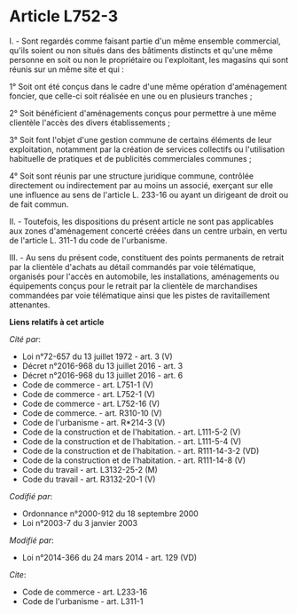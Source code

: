 # Article L752-3

I. - Sont regardés comme faisant partie d'un même ensemble commercial, qu'ils soient ou non situés dans des bâtiments
distincts et qu'une même personne en soit ou non le propriétaire ou l'exploitant, les magasins qui sont réunis sur un même
site et qui : 

1° Soit ont été conçus dans le cadre d'une même opération d'aménagement foncier, que celle-ci soit réalisée en une ou en
plusieurs tranches ; 

2° Soit bénéficient d'aménagements conçus pour permettre à une même clientèle l'accès des divers établissements ; 

3° Soit font l'objet d'une gestion commune de certains éléments de leur exploitation, notamment par la création de services
collectifs ou l'utilisation habituelle de pratiques et de publicités commerciales communes ; 

4° Soit sont réunis par une structure juridique commune, contrôlée directement ou indirectement par au moins un associé,
exerçant sur elle une influence au sens de l'article L. 233-16 ou ayant un dirigeant de droit ou de fait commun. 

II. - Toutefois, les dispositions du présent article ne sont pas applicables aux zones d'aménagement concerté créées dans un
centre urbain, en vertu de l'article L. 311-1 du code de l'urbanisme.

III. - Au sens du présent code, constituent des points permanents de retrait par la clientèle d'achats au détail commandés
par voie télématique, organisés pour l'accès en automobile, les installations, aménagements ou équipements conçus pour le
retrait par la clientèle de marchandises commandées par voie télématique ainsi que les pistes de ravitaillement attenantes.

**Liens relatifs à cet article**

_Cité par_:

  - Loi n°72-657 du 13 juillet 1972 - art. 3 (V)
  - Décret n°2016-968 du 13 juillet 2016 - art. 3
  - Décret n°2016-968 du 13 juillet 2016 - art. 6
  - Code de commerce - art. L751-1 (V)
  - Code de commerce - art. L752-1 (V)
  - Code de commerce - art. L752-16 (V)
  - Code de commerce. - art. R310-10 (V)
  - Code de l'urbanisme - art. R*214-3 (V)
  - Code de la construction et de l'habitation. - art. L111-5-2 (V)
  - Code de la construction et de l'habitation. - art. L111-5-4 (V)
  - Code de la construction et de l'habitation. - art. R111-14-3-2 (VD)
  - Code de la construction et de l'habitation. - art. R111-14-8 (V)
  - Code du travail - art. L3132-25-2 (M)
  - Code du travail - art. R3132-20-1 (V)

_Codifié par_:

  - Ordonnance n°2000-912 du 18 septembre 2000
  - Loi n°2003-7 du 3 janvier 2003

_Modifié par_:

  - Loi n°2014-366 du 24 mars 2014 - art. 129 (VD)

_Cite_:

  - Code de commerce - art. L233-16
  - Code de l'urbanisme - art. L311-1
